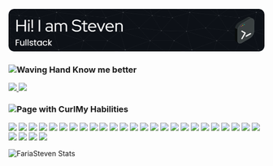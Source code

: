 ![headerNew2](./headerNew2.png)

<h3><img src="https://raw.githubusercontent.com/Tarikul-Islam-Anik/Animated-Fluent-Emojis/master/Emojis/Hand%20gestures/Waving%20Hand.png" alt="Waving Hand" width="30" height="30" /> Know me better</h3>
<p>
    <a href="https://www.linkedin.com/in/steven-faria-12691317a/">
        <img src="https://img.shields.io/badge/LinkedIn-%230077B5.svg?logo=linkedin&logoColor=white"/>
    </a>
    <a href="steven-os.vercel.app](https://steven-os.vercel.app/" target="_blank">
        <img src="https://img.shields.io/badge/My_Site-2ea44f?logo=gamebanana&logoColor=white""/>
    </a>
</p>
<h3><img src="https://raw.githubusercontent.com/Tarikul-Islam-Anik/Animated-Fluent-Emojis/master/Emojis/Objects/Page%20with%20Curl.png" alt="Page with Curl" width="30" height="30" />My Habilities</h3>
<p width="100%">
    <img src="https://img.shields.io/badge/HTML5-%23E34F26.svg?logo=html5&logoColor=white"/>
    <img src="https://img.shields.io/badge/CSS3-%231572B6.svg?logo=css3&logoColor=white"/>
    <img src="https://img.shields.io/badge/JavaScript-f7e018.svg?logo=javascript&logoColor=white"/>
    <img src="https://img.shields.io/badge/TypeScript-%23007ACC.svg?logo=typescript&logoColor=white"/>
    <img src="https://img.shields.io/badge/-GraphQL-E10098?logo=graphql&logoColor=white"/>
    <img src="https://img.shields.io/badge/Java-%23ED8B00.svg?logo=openjdk&logoColor=white"/>
    <img src="https://img.shields.io/badge/React.js-%2320232a.svg?logo=react&logoColor=white"/>
    <img src="https://img.shields.io/badge/Angular.js-%23E23237.svg?logo=Angular&logoColor=white"/>
    <img src="https://img.shields.io/badge/Laravel-%23FF2D20.svg?logo=laravel&logoColor=white"/>
    <img src="https://img.shields.io/badge/Chakra-%234ED1C5.svg?logo=chakraui&logoColor=white"/>
    <img src="https://img.shields.io/badge/MUI-%230081CB.svg?logo=mui&logoColor=white"/>
    <img src="https://img.shields.io/badge/Styled--Components-DB7093?logo=styled-components&logoColor=white"/>
    <img src="https://img.shields.io/badge/Redux-%23593d88.svg?logo=redux&logoColor=white"/>
    <img src="https://img.shields.io/badge/Nest.js-%23E0234E.svg?logo=nestjs&logoColor=white"/>
    <img src="https://img.shields.io/badge/Node.js-6DA55F?logo=node.js&logoColor=white"/>
    <img src="https://img.shields.io/badge/Express.js-%23404d59.svg?logo=express&logoColor=white"/>
    <img src="https://img.shields.io/badge/Spring%20Boot-%236DB33F.svg?logo=springboot&logoColor=white"/>
    <img src="https://img.shields.io/badge/Strapi-%232E7EEA.svg?logo=strapi&logoColor=white"/>
    <img src="https://img.shields.io/badge/JWT-black?logo=JSON%20web%20tokens&logoColor=white"/>
    <img src="https://img.shields.io/badge/RabbitMQ-100000.svg?logo=Rabbitmq&logoColor=white&color=FFB300"/>
    <img src="https://img.shields.io/badge/MongoDB-%234ea94b.svg?logo=mongodb&logoColor=white"/>
    <img src="https://img.shields.io/badge/PostgreSQL-%23316192.svg?logo=postgresql&logoColor=white"/>
    <img src="https://img.shields.io/badge/MySQL-%2300f.svg?logo=mysql&logoColor=white"/>
    <img src="https://img.shields.io/badge/SQLite-%2307405e.svg?logo=sqlite&logoColor=white"/>
    <img src="https://img.shields.io/badge/-Cypress-%23E5E5E5?logo=cypress&logoColor=white"/>
    <img src="https://img.shields.io/badge/-Jest-%23C21325?logo=jest&logoColor=white"/>
    <img src="https://img.shields.io/badge/-Junit-%23C21325?logo=Junit&logoColor=white"/>
    <img src="https://img.shields.io/badge/Insomnia-black?logo=insomnia&logoColor=white"/>
    <img src="https://img.shields.io/badge/Postman-FF6C37?logo=postman&logoColor=white"/>
</p>

![FariaSteven Stats](https://github-readme-stats.vercel.app/api/top-langs/?username=FariaSteven&layout=compact&theme=radical)
